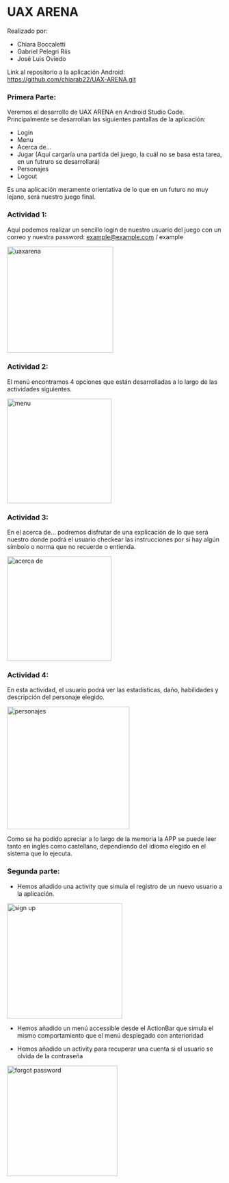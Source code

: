 # UAX ARENA

Realizado por:
- Chiara Boccaletti
- Gabriel Pelegri Riis
- José Luis Oviedo 

Link al repositorio a la aplicación Android: https://github.com/chiarab22/UAX-ARENA.git


### Primera Parte:

Veremos el desarrollo de UAX ARENA  en Android Studio Code. 
Principalmente se desarrollan las siguientes pantallas de la aplicación:
- Login
- Menu
- Acerca de...
- Jugar (Aquí cargaría una partida del juego, la cuál no se basa esta tarea, en un futruro se desarrollará)
- Personajes
- Logout

Es una aplicación meramente orientativa de lo que en un futuro no muy lejano, será nuestro juego final.


### Actividad 1:

Aquí podemos realizar un sencillo login de nuestro usuario del juego con un correo y nuestra password: example@example.com / example

<img width="248" alt="uaxarena" src="https://user-images.githubusercontent.com/98779707/207410484-8feed7f0-131c-4427-9e7a-6c1cba4b32ae.png">


### Actividad 2:

El menú encontramos 4 opciones que están desarrolladas a lo largo de las actividades siguientes.

<img width="244" alt="menu" src="https://user-images.githubusercontent.com/98779707/200663749-e7fcc385-9d7d-4c02-8510-ae3b9d0e49ba.png">

### Actividad 3:

En el acerca de... podremos disfrutar de una explicación de lo que será nuestro donde podrá el usuario checkear las instrucciones por si hay algún símbolo o norma que no recuerde o entienda.

<img width="244" alt="acerca de" src="https://user-images.githubusercontent.com/98779707/200663779-fa9f4a21-3ccf-4416-ab13-5496768dab78.png">

### Actividad 4:

En esta actividad, el usuario podrá ver las estadísticas, daño, habilidades y descripción del personaje elegido.

<img width="286" alt="personajes" src="https://user-images.githubusercontent.com/98779707/207410708-4b8342dc-96d9-4758-b58a-8e56201c7ef6.png">

Como se ha podido apreciar a lo largo de la memoria la APP se puede leer tanto en inglés como castellano, dependiendo del idioma elegido en el sistema que lo ejecuta.


### Segunda parte:
- Hemos añadido una activity que simula el registro de un nuevo usuario a la aplicación.

<img width="269" alt="sign up" src="https://user-images.githubusercontent.com/98779707/207403655-23d412d0-a2ef-4e39-9dea-c5ef1e9cd3bd.png">



- Hemos añadido un menú accessible desde el ActionBar que simula el mismo comportamiento que el menú desplegado con anterioridad

- Hemos añadido un activity para recuperar una cuenta si el usuario se olvida de la contraseña

<img width="258" alt="forgot password" src="https://user-images.githubusercontent.com/98779707/207403817-d0d800b5-273b-4209-bf8e-bb937cf7fd15.png">

